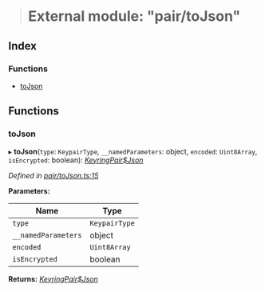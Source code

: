 > # External module: "pair/toJson"

## Index

### Functions

* [toJson](_pair_tojson_.md#tojson)

## Functions

###  toJson

▸ **toJson**(`type`: `KeypairType`, `__namedParameters`: object, `encoded`: `Uint8Array`, `isEncrypted`: boolean): *[KeyringPair$Json](../interfaces/_types_.keyringpair_json.md)*

*Defined in [pair/toJson.ts:15](https://github.com/polkadot-js/common/blob/1d0a4e7/packages/keyring/src/pair/toJson.ts#L15)*

**Parameters:**

Name | Type |
------ | ------ |
`type` | `KeypairType` |
`__namedParameters` | object |
`encoded` | `Uint8Array` |
`isEncrypted` | boolean |

**Returns:** *[KeyringPair$Json](../interfaces/_types_.keyringpair_json.md)*